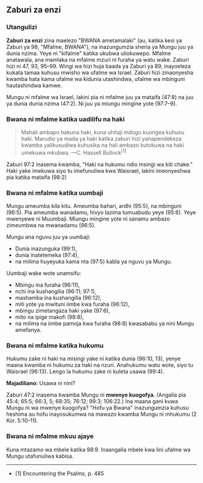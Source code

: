 ## Zaburi za enzi

### Utangulizi

**Zaburi za enzi** zina maelezo "BWANA ametamalaki" (au, katika kesi ya Zaburi ya 98, "Mfalme, BWANA"), na inazungumzia sheria ya Mungu juu ya dunia nzima. Yeye ni "kifalme" katika ukubwa uliokuwepo. Mfalme anatawala, ana mamlaka na mfalme mzuri ni furaha ya watu wake. Zaburi hizi ni 47, 93, 95–99. Wingi wa hizi huja baada ya Zaburi ya 89, inayoeleza kukata tamaa kuhusu mwisho wa ufalme wa Israel. Zaburi hizi zinaonyesha kwamba hata kama ufalme wa kidunia utashindwa, ufalme wa mbinguni hautashindwa kamwe.

Mungu ni mfalme wa Israel, lakini pia ni mfalme juu ya mataifa (47:8) na juu ya dunia dunia nzima (47:2). Ni juu ya miungu mingine yote (97:7–9).

### Bwana ni mfalme katika uadilifu na haki

> Mahali ambapo hakuna haki, kuna uhitaji mdogo kuongea kuhusu haki. Marudio ya mada ya haki katika zaburi hizi yanapendekeza kwamba yalikusudiwa kuhusika na hali ambazo kutokuwa na haki umekuwa mkubwa.
> —C. Hassell Bullock<sup>[1]</sup>

Zaburi 97:2 inasema kwamba, "Haki na hukumu ndio msingi wa kiti chake." Haki yake imekuwa siyo tu imefunuliwa kwa Waisrael, lakini imeonyeshwa pia katika mataifa (98:2)

### Bwana ni mfalme katika uumbaji

Mungu ameumba kila kitu. Ameumba bahari, ardhi (95:5), na mbinguni (96:5). Pia ameumba wanadamu, hivyo lazima tumuabudu yeye (95:6). Yeye mwenyewe ni Muumbaji. Miungu mingine yote ni sanamu ambazo zimeumbwa na mwanadamu (96:5).

Mungu ana nguvu juu ya uumbaji:

* Dunia inazunguka (99:1), 
* dunia inatetemeka (97:4), 
* na milima huyeyuka kama nta (97:5) kabla ya nguvu ya Mungu.

Uumbaji wake wote unamsifu: 

* Mbingu ina furaha (96:11), 
* nchi ina kushangilia (96:11; 97:1), 
* mashamba ina kushangilia (96:12), 
* miti yote ya mwituni iimbe kwa furaha (96:12),
* mbingu zimetangaza haki yake (97:6),
* mito na ipige makofi (98:8),
* na milima na iimbe pamoja kwa furaha (98:8) kwasababu ya nini Mungu amefanya.

### Bwana ni mfalme katika hukumu

Hukumu zake ni haki na misingi yake ni katika dunia (96:10, 13), yenye maana kwamba ni hukumu za haki na nzuri. Anahukumu watu wote, siyo tu Waisrael (96:13). Lengo la hukumu zake ni kuleta usawa (99:4).

**Majadiliano:** Usawa ni nini?

Zaburi 47:2 inasema kwamba Mungu ni **mwenye kuogofya**. (Angalia pia 45:4; 65:5; 66:3, 5; 68:35; 76:12; 99:3; 106:22.) Ina maana gani kuwa Mungu ni wa mwenye kuogofya? "Hofu ya Bwana" inazungumzia kuhusu heshima au hofu inayosukumwa na mawazo kwamba Mungu ni mhukumu (2 Kor. 5:10–11).

### Bwana ni mfalme mkuu ajaye

Kuna mtazamo wa mbele katika 98:9. Inaangalia mbele kwa lini ufalme wa Mungu utafunuliwa kabisa.

----------------------------------------------------------------------

* [1] Encountering the Psalms, p. 485

